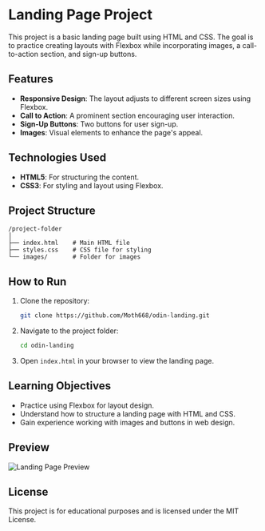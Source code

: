 # Landing Page Project

This project is a basic landing page built using HTML and CSS. The goal is to practice creating layouts with Flexbox while incorporating images, a call-to-action section, and sign-up buttons.

## Features

- **Responsive Design**: The layout adjusts to different screen sizes using Flexbox.
- **Call to Action**: A prominent section encouraging user interaction.
- **Sign-Up Buttons**: Two buttons for user sign-up.
- **Images**: Visual elements to enhance the page's appeal.

## Technologies Used

- **HTML5**: For structuring the content.
- **CSS3**: For styling and layout using Flexbox.

## Project Structure

```
/project-folder
│
├── index.html    # Main HTML file
├── styles.css    # CSS file for styling
└── images/       # Folder for images
```

## How to Run

1. Clone the repository:
    ```bash
    git clone https://github.com/Moth668/odin-landing.git
    ```
2. Navigate to the project folder:
    ```bash
    cd odin-landing
    ```
3. Open `index.html` in your browser to view the landing page.

## Learning Objectives

- Practice using Flexbox for layout design.
- Understand how to structure a landing page with HTML and CSS.
- Gain experience working with images and buttons in web design.

## Preview

![Landing Page Preview](images/preview.png)

## License

This project is for educational purposes and is licensed under the MIT License.